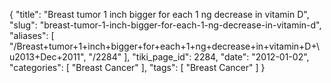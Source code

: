 {
    "title": "Breast tumor 1 inch bigger for each 1 ng decrease in vitamin D",
    "slug": "breast-tumor-1-inch-bigger-for-each-1-ng-decrease-in-vitamin-d",
    "aliases": [
        "/Breast+tumor+1+inch+bigger+for+each+1+ng+decrease+in+vitamin+D+\u2013+Dec+2011",
        "/2284"
    ],
    "tiki_page_id": 2284,
    "date": "2012-01-02",
    "categories": [
        "Breast Cancer"
    ],
    "tags": [
        "Breast Cancer"
    ]
}